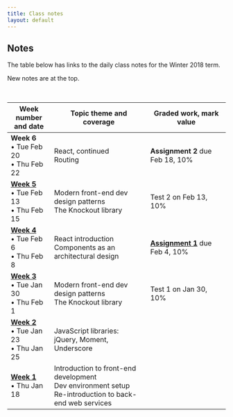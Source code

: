 ```yaml
---
title: Class notes
layout: default
---
```


## Notes

The table below has links to the daily class notes for the Winter 2018 term.  

New notes are at the top.

<br>

Week number<br>and date | Topic theme and coverage | Graded work, mark value
--- | --- | ---
**Week 6**<br>&bull; Tue Feb 20<br>&bull; Thu Feb 22 | React, continued<br>Routing | **Assignment 2** due Feb 18, 10% | 
**[Week 5](week05)**<br>&bull; Tue Feb 13<br>&bull; Thu Feb 15 | Modern front-end dev design patterns<br>The Knockout library | Test 2 on Feb 13, 10% | 
**[Week 4](week04)**<br>&bull; Tue Feb 6<br>&bull; Thu Feb 8 | React introduction<br>Components as an architectural design | **[Assignment 1](../graded-work/assign1)** due Feb 4, 10% | 
**[Week 3](../notes/week03)**<br>&bull; Tue Jan 30<br>&bull; Thu Feb 1 | Modern front-end dev design patterns<br>The Knockout library | Test 1 on Jan 30, 10% | 
**[Week 2](../notes/week02)**<br>&bull; Tue Jan 23<br>&bull; Thu Jan 25 | JavaScript libraries:<br>jQuery, Moment, Underscore |
**[Week 1](../notes/week01)**<br>&bull; Thu Jan 18 | Introduction to front-end development<br>Dev environment setup<br>Re-introduction to back-end web services |

<br>
